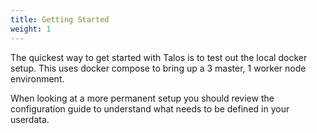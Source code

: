 ```yaml
---
title: Getting Started
weight: 1
---
```


The quickest way to get started with Talos is to test out the local docker setup. This uses docker compose to bring up a 3 master, 1 worker node environment.


When looking at a more permanent setup you should review the configuration guide to understand what needs to be defined in your userdata.
